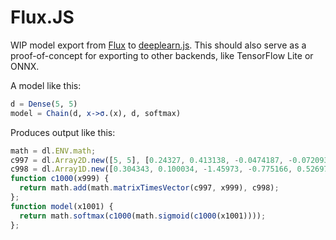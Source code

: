 # Flux.JS

WIP model export from [Flux](https://fluxml.github.io/) to [deeplearn.js](https://deeplearnjs.org/). This should also serve as a proof-of-concept for exporting to other backends, like TensorFlow Lite or ONNX.

A model like this:

```julia
d = Dense(5, 5)
model = Chain(d, x->σ.(x), d, softmax)
```

Produces output like this:

```js
math = dl.ENV.math;
c997 = dl.Array2D.new([5, 5], [0.24327, 0.413138, -0.0474187, -0.0720937, -1.60018, 0.321784, 1.52317, -1.03032, -0.956021, -1.28895, -0.251022, 1.24529, 0.919683, 1.62069, 1.7547, 0.00799773, -1.28945, -0.716793, -1.19455, 0.245558, 0.409453, -0.572654, 0.179335, -1.25914, 0.483916]);
c998 = dl.Array1D.new([0.304343, 0.100034, -1.45973, -0.775166, 0.526972]);
function c1000(x999) {
  return math.add(math.matrixTimesVector(c997, x999), c998);
};
function model(x1001) {
  return math.softmax(c1000(math.sigmoid(c1000(x1001))));
};
```
